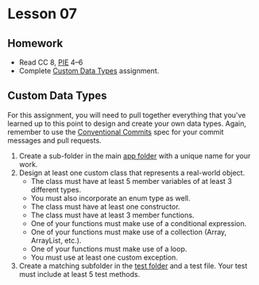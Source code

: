# Lesson 07

## Homework

* Read CC 8, [PIE][pie-book] 4–6
* Complete [Custom Data Types](#custom-data-types) assignment.

## Custom Data Types

For this assignment, you will need to pull together everything that you've learned up to this point to design and create your own data types. Again, remember to use the [Conventional Commits][conventional-commits] spec for your commit messages and pull requests.

1. Create a sub-folder in the main [app folder][lesson7-folder] with a unique name for your work.
2. Design at least one custom class that represents a real-world object.
    * The class must have at least 5 member variables of at least 3 different types.
    * You must also incorporate an enum type as well.
    * The class must have at least one constructor.
    * The class must have at least 3 member functions.
    * One of your functions must make use of a conditional expression.
    * One of your functions must make use of a collection (Array, ArrayList, etc.).
    * One of your functions must make use of a loop.
    * You must use at least one custom exception.
3. Create a matching subfolder in the [test folder][test-folder] and a test file. Your test must include at least 5 test methods.

[pie-book]: https://github.com/shshankar1/ebooks/blob/master/Programming%20Interviews%20Exposed.PDF
[lesson7-folder]: ./objects/objects_app/src/main/java/com/codedifferently/lesson7/
[test-folder]: ./objects/objects_app/src/test/java/com/codedifferently/lesson7/
[conventional-commits]: https://www.conventionalcommits.org/en/v3.0.0/

